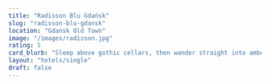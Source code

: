 ```yaml
---
title: "Radisson Blu Gdańsk"
slug: "radisson-blu-gdansk"
location: "Gdańsk Old Town"
image: "/images/radisson.jpg"
rating: 5
card_blurb: "Sleep above gothic cellars, then wander straight into amber-lined streets."
layout: "hotels/single"
draft: false
---
```


